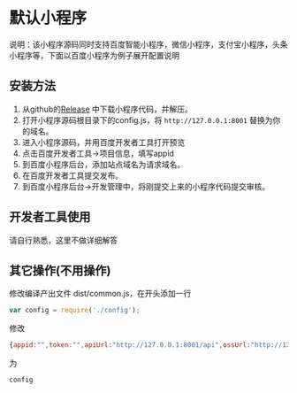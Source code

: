 # 默认小程序

说明：该小程序源码同时支持百度智能小程序，微信小程序，支付宝小程序，头条小程序等，下面以百度小程序为例子展开配置说明  

## 安装方法  
1. 从github的[Release](https://github.com/slepoh/yicms-app/releases) 中下载小程序代码，并解压。  
2. 打开小程序源码根目录下的config.js，将 `http://127.0.0.1:8001` 替换为你的域名。
3. 进入小程序源码，并用百度开发者工具打开预览
4. 点击百度开发者工具->项目信息，填写appid
5. 到百度小程序后台，添加站点域名为请求域名。
6. 在百度开发者工具提交发布。
7. 到百度小程序后台->开发管理中，将刚提交上来的小程序代码提交审核。

## 开发者工具使用
请自行熟悉，这里不做详细解答

## 其它操作(不用操作)

修改编译产出文件 dist/common.js，在开头添加一行
```js
var config = require('./config');
```
修改
```js
{appid:"",token:"",apiUrl:"http://127.0.0.1:8001/api",ossUrl:"http://127.0.0.1:8001"}
```
为 
```js
config
```
